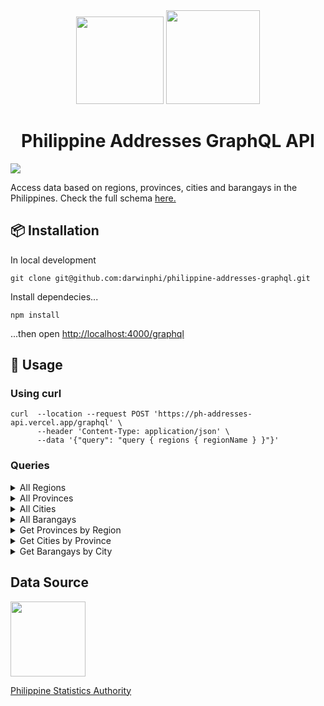 <div align="center">
  <img src="https://cdn.countryflags.com/thumbs/philippines/flag-round-250.png" width=140>
  <img src="https://upload.wikimedia.org/wikipedia/commons/1/17/GraphQL_Logo.svg" width=150>
</div>

<h1 align="center"/>Philippine Addresses GraphQL API</h1>
<img src="https://img.shields.io/github/deployments/darwinphi/philippine-addresses-graphql/production?label=vercel&logo=vercel&logoColor=white&style=plastic"/>


Access data based on regions, provinces, cities and barangays in the Philippines.
Check the full schema [here.](https://ph-addresses-api.vercel.app/graphql)

## 📦 Installation
In local development
```
git clone git@github.com:darwinphi/philippine-addresses-graphql.git
```
Install dependecies...
```
npm install
```
...then open [http://localhost:4000/graphql](http://localhost:4000/graphql)


## 🔧 Usage
### Using curl
```
curl  --location --request POST 'https://ph-addresses-api.vercel.app/graphql' \
      --header 'Content-Type: application/json' \
      --data '{"query": "query { regions { regionName } }"}'
```
### Queries
<details>
  <summary>All Regions</summary>
  
  ```
  regions {
    regionName
    ...
  }
  ```
</details>
<details>
  <summary>All Provinces</summary>
  
  ```
  provinces {
    provinceName
    ...
  }
  ```
</details>
<details>
  <summary>All Cities</summary>
  
  ```
  cities {
    cityName
    ...
  }
  ```
</details>
<details>
  <summary>All Barangays</summary>
  
  ```
  barangays {
    brgyName
    ...
  }
  ```
</details>
<details>
  <summary>Get Provinces by Region</summary>
  
  ```
  provinceByRegion(regionCode: String!) {
    provinceName
    ...
  }
  ```
</details>
<details>
  <summary>Get Cities by Province</summary>
  
  ```
  citiesByProvince(provinceCode: String!) {
    cityName
    ...
  }
  ```
</details>
<details>
  <summary>Get Barangays by City</summary>
  
  ```
  barangasByCity(cityCode: String!) {
    cityName
    ...
  }
  ```
</details>

## Data Source
[<img src="https://psa.gov.ph/sites/default/files/kmcd/psa%20logo.png" width="120" />](https://psa.gov.ph/)

[Philippine Statistics Authority](https://psa.gov.ph/)
